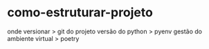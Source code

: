 # como-estruturar-projeto
onde versionar
    > git do projeto
versão do python
    > pyenv
gestão do ambiente virtual
    > poetry
